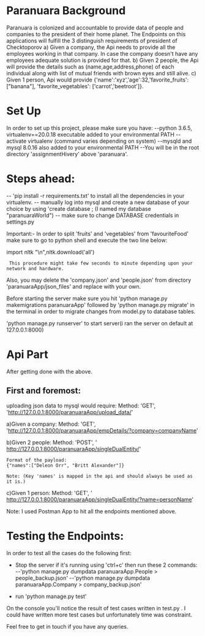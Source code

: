 Paranuara Background
====================
Paranuara is colonized and accountable to provide data of people and companies to the president of their home planet.
The Endpoints on this applications will fulfill the 3 distinguish requirements of president of Checktoporov
	a) Given a company, the Api needs to provide all the employees working in that company. 
	   In case the company doesn't have any employees adequate solution is provided for that.
	b) Given 2 people, the Api will provide the details such as (name,age,address,phone) of each individual along 
	   with list of mutual friends with brown eyes and still alive.
	c) Given 1 person, Api would provide {'name':'xyz','age':32,'favorite_fruits':["banana"], 'favorite_vegetables': ['carrot','beetroot']}.
	
	
	
	
Set Up
======
In order to set up this project, please make sure you have:
--python 3.6.5, virtualenv==20.0.18 executable added to your environmental PATH
--activate virtualenv (command varies depending on system)
--mysqld and mysql 8.0.16 also added to your environmental PATH	
--You will be in the root directory 'assignmentHivery' above 'paranuara'. 



Steps ahead:
===========
-- 'pip install -r requirements.txt' to install all the dependencies in your virtualenv.
-- manually log into mysql and create a new database of your choice by using 'create database <name>; 	(I named my database "paranuaraWorld")
-- make sure to change DATABASE credentials in settings.py

Important:- In order to split 'fruits' and 'vegetables' from 'favouriteFood' make sure to go to python shell and execute the two line 
below:

import nltk 
"\n",nltk.download('all')
	 
	 This procedure might take few seconds to minute depending upon your network and hardware.

	  

Also, you may delete the 'company.json' and 'people.json' from directory 'paranuaraApp/json_files'
and replace with your own. 	


Before starting the server make sure you hit 'python manage.py makemigrations paranuaraApp' followed by 'python manage.py migrate' in the terminal
in order to migrate changes from model.py to database tables.


'python manage.py runserver' to start server(i ran the server on default at 127.0.0.1:8000)



Api Part
========
After getting done with the above. 

First and foremost:
-------------------

uploading json data to mysql would require: 
	Method: 'GET', 'http://127.0.0.1:8000/paranuaraApp/upload_data/'

	
	
a)Given a company:
	Method: 'GET', 'http://127.0.0.1:8000/paranuaraApp/empDetails/?company=companyName'
	

b)Given 2 people:
	Method: 'POST', ' http://127.0.0.1:8000/paranuaraApp/singleDualEntity/'

	Format of the payload:
	{"names":["Deleon Orr", "Britt Alexander"]}
	
	Note: (Key 'names' is mapped in the api and should always be used as it is.)

c)Given 1 person:
	Method: 'GET', ' http://127.0.0.1:8000/paranuaraApp/singleDualEntity/?name=personName'
	

Note: I used Postman App to hit all the endpoints mentioned above.


Testing the Endpoints:
======================
In order to test all the cases do the following first:
- Stop the server if it's running using 'ctrl+c' then run these 2 commands: 
 --'python manage.py dumpdata paranuaraApp.People > people_backup.json'
 --'python manage.py dumpdata paranuaraApp.Company > company_backup.json'

- run 'python manage.py test'

On the console you'll notice the result of test cases written in test.py . I could have written more test cases but unfortunately time was constraint.


Feel free to get in touch if you have any queries.








